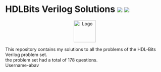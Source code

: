 <h1>HDLBits Verilog Solutions  <img src="https://visitor-badge.glitch.me/badge?page_id=Adrofier.HDLBits-Verilog-Solutions"> <img src="https://img.shields.io/static/v1.svg?label=%E2%AD%90&message=If%20Useful&color=blue"> </h1>
<p align="center">
  <a href="https://hdlbits.01xz.net/wiki/Special:VlgStats/6F465E041B209559">
    <img src="https://hdlbits.01xz.net/images/logo270.png" alt="Logo" width="70" height="70">
  </a> 
</p>


This repository contains my solutions to all the problems of the HDL-Bits Verilog problem set.<br>
 the problem set had a total of 178 questions.  
 Username-abav
 

